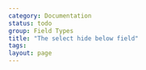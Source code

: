 ```yaml
---
category: Documentation
status: todo
group: Field Types
title: "The select hide below field"
tags: 
layout: page
---
```


